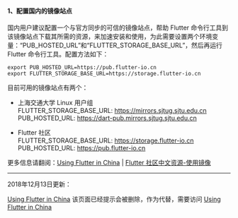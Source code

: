 

#### 1、配置国内的镜像站点

国内用户建议配置一个与官方同步的可信的镜像站点，帮助 Flutter 命令行工具到该镜像站点下载其所需的资源，来加速安装和使用，为此需要设置两个环境变量：“PUB_HOSTED_URL”和“FLUTTER_STORAGE_BASE_URL”，然后再运行 Flutter 命令行工具。配置方法如下：

```
export PUB_HOSTED_URL=https://pub.flutter-io.cn
export FLUTTER_STORAGE_BASE_URL=https://storage.flutter-io.cn
```

目前可用的镜像站点有两个：

* 上海交通大学 Linux 用户组  
FLUTTER_STORAGE_BASE_URL: https://mirrors.sjtug.sjtu.edu.cn  
PUB_HOSTED_URL: https://dart-pub.mirrors.sjtug.sjtu.edu.cn  

* Flutter 社区  
FLUTTER_STORAGE_BASE_URL: https://storage.flutter-io.cn  
PUB_HOSTED_URL: https://pub.flutter-io.cn  

更多信息请翻阅：[Using Flutter in China](https://github.com/flutter/flutter/wiki/Using-Flutter-in-China) | [Flutter 社区中文资源-使用镜像](https://flutter-io.cn/#section-china-mirror) 

---

2018年12月13日更新：

[Using Flutter in China](https://github.com/flutter/flutter/wiki/Using-Flutter-in-China) 该页面已经提示会被删除，作为代替，需要访问 [Using Flutter in China](https://flutter.io/community/china)

![]()
